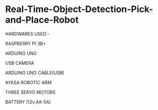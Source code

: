 # Real-Time-Object-Detection-Pick-and-Place-Robot

HARDWARES USED:-

RASPBERRY PI 3B+

ARDUINO UNO

USB CAMERA

ARDUINO UNO CABLE(USB)

AYASA ROBOTIC ARM

THREE SERVO MOTORS

BATTERY (12v,4A-5A)

